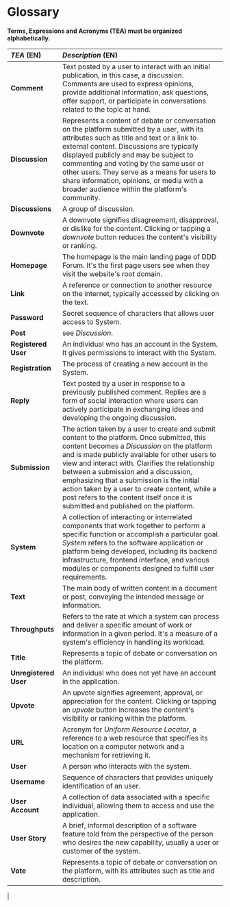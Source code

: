 # Glossary

**Terms, Expressions and Acronyms (TEA) must be organized alphabetically.**


| **_TEA_** (EN) | **_Description_** (EN)                                                                    |                                       
|:---------------|:------------------------------------------------------------------------------------------|
| **Comment**      | Text posted by a user to interact with an initial publication, in this case, a discussion. Comments are used to express opinions, provide additional information, ask questions, offer support, or participate in conversations related to the topic at hand. |
| **Discussion**        | Represents a content of debate or conversation on the platform submitted by a user, with its attributes such as title and text or a link to external content. Discussions are typically displayed publicly and may be subject to commenting and voting by the same user or other users. They serve as a means for users to share information, opinions, or media with a broader audience within the platform's community. |
| **Discussions**        | A group of discussion.  |
| **Downvote**        | A downvote signifies disagreement, disapproval, or dislike for the content. Clicking or tapping a _downvote_ button reduces the content's visibility or ranking. |
| **Homepage**        | The homepage is the main landing page of DDD Forum. It's the first page users see when they visit the website's root domain. |
|**Link**        | A reference or connection to another resource on the internet, typically accessed by clicking on the text. |
|**Password**        | Secret sequence of characters that allows user access to System. |
|**Post**        | see _Discussion_. |
|**Registered User**        | An individual who has an account in the System. It gives permissions to interact with the System. |
|**Registration**        | The process of creating a new account in the System. |
|**Reply**        | Text posted by a user in response to a previously published comment. Replies are a form of social interaction where users can actively participate in exchanging ideas and developing the ongoing discussion. |
|**Submission**        | The action taken by a user to create and submit content to the platform. Once submitted, this content becomes a _Discussion_ on the platform and is made publicly available for other users to view and interact with. Clarifies the relationship between a submission and a discussion, emphasizing that a submission is the initial action taken by a user to create content, while a post refers to the content itself once it is submitted and published on the platform. |
|**System**        | A collection of interacting or interrelated components that work together to perform a specific function or accomplish a particular goal. _System_ refers to the software application or platform being developed, including its backend infrastructure, frontend interface, and various modules or components designed to fulfill user requirements. |
|**Text**        | The main body of written content in a document or post, conveying the intended message or information. |
|**Throughputs**        | Refers to the rate at which a system can process and deliver a specific amount of work or information in a given period. It's a measure of a system's efficiency in handling its workload. |
|**Title**        | Represents a topic of debate or conversation on the platform. |
|**Unregistered User**        | An individual who does not yet have an account in the application. |
|**Upvote**        | An upvote signifies agreement, approval, or appreciation for the content. Clicking or tapping an _upvote_ button increases the content's visibility or ranking within the platform. |
|**URL**        | Acronym for _Uniform Resource Locator_, a reference to a web resource that specifies its location on a computer network and a mechanism for retrieving it. |
|**User**        | A person who interacts with the system. |
|**Username**        | Sequence of characters that provides uniquely identification of an user. |
|**User Account**        | A collection of data associated with a specific individual, allowing them to access and use the application. |
|**User Story**        | A brief, informal description of a software feature told from the perspective of the person who desires the new capability, usually a user or customer of the system. |
|**Vote**        | Represents a topic of debate or conversation on the platform, with its attributes such as title and description. |
|









